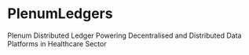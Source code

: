 # PlenumLedgers
Plenum Distributed Ledger Powering Decentralised and Distributed Data Platforms in Healthcare Sector
